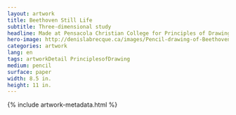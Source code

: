```yaml
---
layout: artwork
title: Beethoven Still Life
subtitle: Three-dimensional study
headline: Made at Pensacola Christian College for Principles of Drawing
hero-image: http://denislabrecque.ca/images/Pencil-drawing-of-Beethoven-bust.jpg
categories: artwork
lang: en
tags: artworkDetail PrinciplesofDrawing
medium: pencil
surface: paper
width: 8.5 in.
height: 11 in.
---
```

{% include artwork-metadata.html %}
